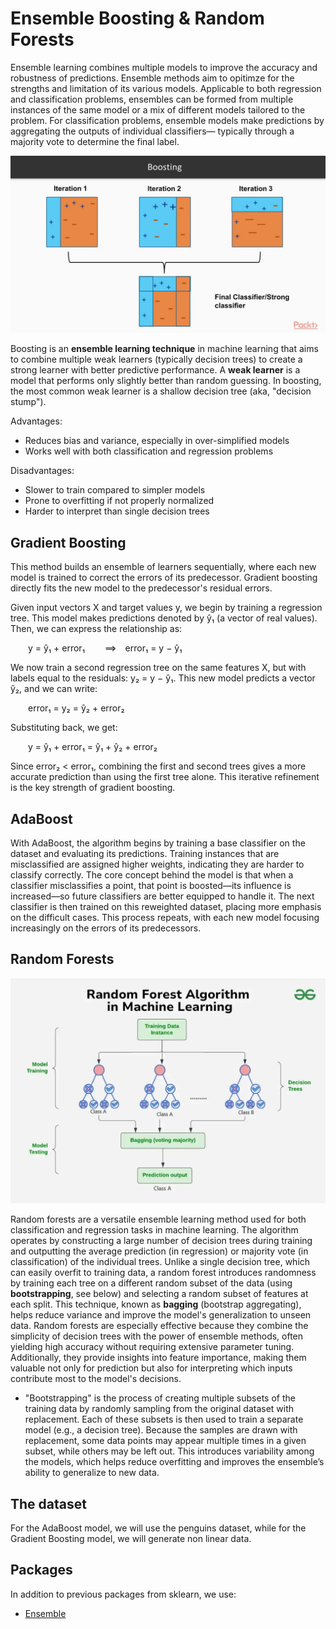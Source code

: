 # Ensemble Boosting & Random Forests

Ensemble learning combines multiple models to improve the accuracy and robustness of predictions. Ensemble methods aim to opitimze for the strengths and limitation of its various models. Applicable to both regression and classification problems, ensembles can be formed from multiple instances of the same model or a mix of different models tailored to the problem. For classification problems, ensemble models make predictions by aggregating the outputs of individual classifiers— typically through a majority vote to determine the final label.

![boosting.jpg](boosting.jpg)

Boosting is an **ensemble learning technique** in machine learning that aims to combine multiple weak learners (typically decision trees) to create a strong learner with better predictive performance. A **weak learner** is a model that performs only slightly better than random guessing. In boosting, the most common weak learner is a shallow decision tree (aka, "decision stump").

Advantages:
- Reduces bias and variance, especially in over-simplified models
- Works well with both classification and regression problems

Disadvantages:
- Slower to train compared to simpler models
- Prone to overfitting if not properly normalized
- Harder to interpret than single decision trees

## Gradient Boosting

This method builds an ensemble of learners sequentially, where each new model is trained to correct the errors of its predecessor. Gradient boosting directly fits the new model to the predecessor's residual errors.

Given input vectors X and target values y, we begin by training a regression tree. This model makes predictions denoted by ŷ₁ (a vector of real values). Then, we can express the relationship as:

  y = ŷ₁ + error₁
  ⟹ error₁ = y − ŷ₁

We now train a second regression tree on the same features X, but with labels equal to the residuals: y₂ = y − ŷ₁. This new model predicts a vector ŷ₂, and we can write:

  error₁ = y₂ = ŷ₂ + error₂

Substituting back, we get:

  y = ŷ₁ + error₁ = ŷ₁ + ŷ₂ + error₂

Since error₂ < error₁, combining the first and second trees gives a more accurate prediction than using the first tree alone. This iterative refinement is the key strength of gradient boosting.

## AdaBoost

With AdaBoost, the algorithm begins by training a base classifier on the dataset and evaluating its predictions. Training instances that are misclassified are assigned higher weights, indicating they are harder to classify correctly. The core concept behind the model is that when a classifier misclassifies a point, that point is boosted—its influence is increased—so future classifiers are better equipped to handle it. The next classifier is then trained on this reweighted dataset, placing more emphasis on the difficult cases. This process repeats, with each new model focusing increasingly on the errors of its predecessors.

## Random Forests

![Random_Forest_Algorithm.png](Random_Forest_Algorithm.png)

Random forests are a versatile ensemble learning method used for both classification and regression tasks in machine learning. The algorithm operates by constructing a large number of decision trees during training and outputting the average prediction (in regression) or majority vote (in classification) of the individual trees. Unlike a single decision tree, which can easily overfit to training data, a random forest introduces randomness by training each tree on a different random subset of the data (using **bootstrapping**, see below) and selecting a random subset of features at each split. This technique, known as **bagging** (bootstrap aggregating), helps reduce variance and improve the model's generalization to unseen data. Random forests are especially effective because they combine the simplicity of decision trees with the power of ensemble methods, often yielding high accuracy without requiring extensive parameter tuning. Additionally, they provide insights into feature importance, making them valuable not only for prediction but also for interpreting which inputs contribute most to the model's decisions.

- "Bootstrapping" is the process of creating multiple subsets of the training data by randomly sampling from the original dataset with replacement. Each of these subsets is then used to train a separate model (e.g., a decision tree). Because the samples are drawn with replacement, some data points may appear multiple times in a given subset, while others may be left out. This introduces variability among the models, which helps reduce overfitting and improves the ensemble’s ability to generalize to new data.

## The dataset

For the AdaBoost model, we will use the penguins dataset, while for the Gradient Boosting model, we will generate non linear data.

## Packages

In addition to previous packages from sklearn, we use:

- [Ensemble](https://scikit-learn.org/stable/api/sklearn.ensemble.html)


